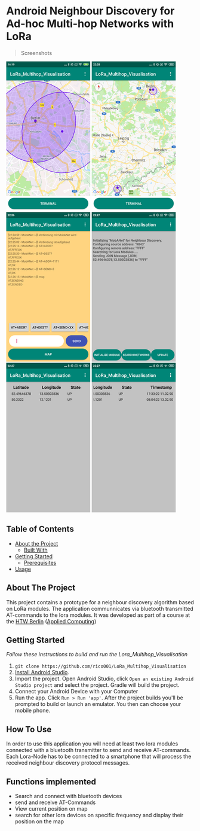 # Android Neighbour Discovery for Ad-hoc Multi-hop Networks with LoRa
> Screenshots

![Map_1](screenshots/map_2_points.png)
![MAP_2](screenshots/map_2_points_2.png)
![TERMINAL](screenshots/terminal.png)
![PROTOCOL](screenshots/protocol.png)
![neighbourset](screenshots/ns1.png)
![neighbourset](screenshots/ns2.png)

## Table of Contents

* [About the Project](#about-the-project)
  * [Built With](#built-with)
* [Getting Started](#getting-started)
  * [Prerequisites](#prerequisites)
* [Usage](#usage)


## About The Project
This project contains a prototype for a neighbour discovery algorithm based on LoRa modules.
The application communnicates via bluetooth transmitted AT-commands to the lora modules.
It was developed as part of a course at the [HTW Berlin](https://www.htw-berlin.de/) ([Applied Computing](https://ai-bachelor.htw-berlin.de/))

## Getting Started
*Follow these instructions to build and run the Lora_Multihop_Visualisation*
1. ```git clone https://github.com/rico001/LoRa_Multihop_Visualisation```
3. [Install Android Studio](https://developer.android.com/sdk/index.html).
4. Import the project. Open Android Studio, click `Open an existing Android
   Studio project` and select the project. Gradle will build the project.
5. Connect your Android Device with your Computer
6. Run the app. Click `Run > Run 'app'`. After the project builds you'll be
   prompted to build or launch an emulator. You then can choose your mobile phone. 

## How To Use
In order to use this application you will need at least two lora modules connected with a bluetooth transmitter to send and receive AT-commands.
Each Lora-Node has to be connected to a smartphone that will process the received neighbour discovery protocol messages.


## Functions implemented
* Search and connect with bluetooth devices
* send and receive AT-Commands
* View current position on map
* search for other lora devices on specific frequency and display their position on the map

